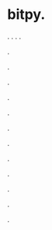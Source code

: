 # bitpy.
.
.
.
.












.






















































.
























.



























.

















































































.































































.































































































.















.


































































.
























































































.




.






.















